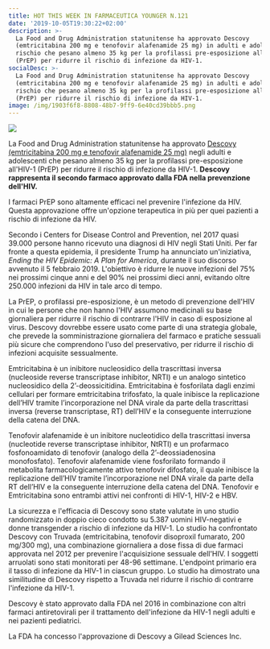 ```yaml
---
title: HOT THIS WEEK IN FARMACEUTICA YOUNGER N.121
date: '2019-10-05T19:30:22+02:00'
description: >-
  La Food and Drug Administration statunitense ha approvato Descovy
  (emtricitabina 200 mg e tenofovir alafenamide 25 mg) in adulti e adolescenti a
  rischio che pesano almeno 35 kg per la profilassi pre-esposizione all'HIV-1
  (PrEP) per ridurre il rischio di infezione da HIV-1. 
socialDesc: >-
  La Food and Drug Administration statunitense ha approvato Descovy
  (emtricitabina 200 mg e tenofovir alafenamide 25 mg) in adulti e adolescenti a
  rischio che pesano almeno 35 kg per la profilassi pre-esposizione all'HIV-1
  (PrEP) per ridurre il rischio di infezione da HIV-1.
image: /img/1903f6f8-8808-48b7-9ff9-6e40cd39bbb5.png
---
```

![](/img/1903f6f8-8808-48b7-9ff9-6e40cd39bbb5.png)

La Food and Drug Administration statunitense ha approvato [Descovy (emtricitabina 200 mg e tenofovir alafenamide 25 mg)](https://www.fda.gov/news-events/press-announcements/fda-approves-second-drug-prevent-hiv-infection-part-ongoing-efforts-end-hiv-epidemic) negli adulti e adolescenti che pesano almeno 35 kg per la profilassi pre-esposizione all'HIV-1 (PrEP) per ridurre il rischio di infezione da HIV-1. **Descovy rappresenta il secondo farmaco approvato dalla FDA nella prevenzione dell'HIV.**

I farmaci PrEP sono altamente efficaci nel prevenire l'infezione da HIV. Questa approvazione offre un'opzione terapeutica in più per quei pazienti a rischio di infezione da HIV.

Secondo i Centers for Disease Control and Prevention, nel 2017 quasi 39.000 persone hanno ricevuto una diagnosi di HIV negli Stati Uniti. Per far fronte a questa epidemia, il presidente Trump ha annunciato un'iniziativa, _Ending the HIV Epidemic: A Plan for America_, durante il suo discorso avvenuto il 5 febbraio 2019. L'obiettivo è ridurre le nuove infezioni del 75% nei prossimi cinque anni e del 90% nei prossimi dieci anni, evitando oltre 250.000 infezioni da HIV in tale arco di tempo.

La PrEP, o profilassi pre-esposizione, è un metodo di prevenzione dell'HIV in cui le persone che non hanno l'HIV assumono medicinali su base giornaliera per ridurre il rischio di contrarre l'HIV in caso di esposizione al virus. Descovy dovrebbe essere usato come parte di una strategia globale, che prevede la somministrazione giornaliera del farmaco e pratiche sessuali più sicure che comprendono l'uso del preservativo, per ridurre il rischio di infezioni acquisite sessualmente.

Emtricitabina è un inibitore nucleosidico della trascrittasi inversa (nucleoside reverse transcriptase inhibitor, NRTI) e un analogo sintetico nucleosidico della 2’-deossicitidina. Emtricitabina è fosforilata 
dagli enzimi cellulari per formare emtricitabina trifosfato, la quale inibisce la replicazione dell’HIV tramite l’incorporazione nel DNA virale da parte della trascrittasi inversa (reverse transcriptase, RT) dell’HIV e la conseguente interruzione della catena del DNA. 

Tenofovir alafenamide è un inibitore nucleotidico della trascrittasi inversa (nucleotide reverse transcriptase inhibitor, NtRTI) e un profarmaco fosfonoamidato di tenofovir (analogo della 2’-deossiadenosina monofosfato). Tenofovir alafenamide viene fosforilato formando il metabolita farmacologicamente attivo tenofovir difosfato, il quale inibisce la replicazione dell’HIV tramite l’incorporazione nel DNA virale da parte della RT dell’HIV e la conseguente interruzione della catena del DNA. Tenofovir e Emtricitabina sono entrambi attivi nei confronti di HIV-1, HIV-2 e HBV.

La sicurezza e l'efficacia di Descovy sono state valutate in uno studio randomizzato in doppio cieco condotto su 5.387 uomini HIV-negativi e donne transgender a rischio di infezione da HIV-1. Lo studio ha confrontato Descovy con Truvada (emtricitabina, tenofovir disoproxil fumarato, 200 mg/300 mg), una combinazione giornaliera a dose fissa di due farmaci approvata nel 2012 per prevenire l'acquisizione sessuale dell'HIV. I soggetti arruolati sono stati monitorati per 48-96 settimane. L'endpoint primario era il tasso di infezione da HIV-1 in ciascun gruppo. Lo studio ha dimostrato una similitudine di Descovy rispetto a Truvada nel ridurre il rischio di contrarre l'infezione da HIV-1. 

Descovy è stato approvato dalla FDA nel 2016 in combinazione con altri farmaci antiretovirali per il trattamento dell'infezione da HIV-1 negli adulti e nei pazienti pediatrici. 

La FDA ha concesso l'approvazione di Descovy a Gilead Sciences Inc.
